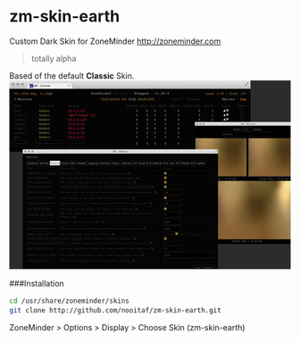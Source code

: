 zm-skin-earth
=============
Custom Dark Skin for ZoneMinder http://zoneminder.com  
> totally alpha  

Based of the default __Classic__ Skin.  
![earth skin preview](https://raw.githubusercontent.com/nooitaf/zm-skin-earth/master/screenshot.jpg)

###Installation
````bash
cd /usr/share/zoneminder/skins
git clone http://github.com/nooitaf/zm-skin-earth.git
````
ZoneMinder > Options > Display > Choose Skin (zm-skin-earth)
